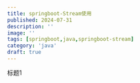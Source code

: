 ```yaml
---
title: springboot-Stream使用
published: 2024-07-31
description: ''
image: ''
tags: [springboot,java,springboot-stream]
category: 'java'
draft: true 
---
```


标题1